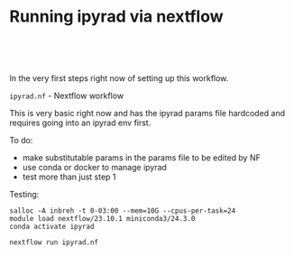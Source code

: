 # Running ipyrad via nextflow

<br>
<br>
<br>


In the very first steps right now of setting up this workflow.


`ipyrad.nf` - Nextflow workflow

This is very basic right now and has the ipyrad params file hardcoded and requires going into an ipyrad env first.




To do:

- make substitutable params in the params file to be edited by NF
- use conda or docker to manage ipyrad
- test more than just step 1



Testing:


```
salloc -A inbreh -t 0-03:00 --mem=10G --cpus-per-task=24
module load nextflow/23.10.1 miniconda3/24.3.0
conda activate ipyrad

nextflow run ipyrad.nf
```